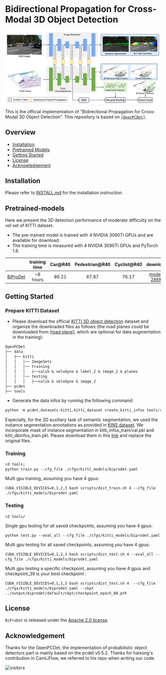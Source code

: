<!-- <img src="docs/open_mmlab.png" align="right" width="30%"> -->

# Bidirectional Propagation for Cross-Modal 3D Object Detection

<img src="docs/pipeline.png">

This is the official implementation of "Bidirectional Propagation for Cross-Modal 3D Object Detection". This repository is based on [`[OpenPCDet]`](https://github.com/open-mmlab/OpenPCDet).


## Overview
- [Installation](#Installation)
- [Pretrained Models](#pretrained-models)
- [Getting Started](#getting-started)
- [License](#license)
- [Acknowledgement](#acknowledgement)
<!-- - [Contribution](#contribution) -->
<!-- - [Citation](#citation) -->

## Installation

Please refer to [INSTALL.md](docs/INSTALL.md) for the installation instruction.

## Pretrained-models
Here we present the 3D detection performance of moderate difficulty on the *val* set of KITTI dataset.

* The pre-trained model is trained with 4 NVIDIA 3090Ti GPUs and are available for download.
* The training time is measured with 4 NVIDIA 3090Ti GPUs and PyTorch 1.8.

|                                             | training time | Car@R40 | Pedestrian@R40 | Cyclist@R40   | download |
|---------------------------------------------|:----------:|:-------:|:-------:|:-------:|:---------:|
| [BiProDet](tools/cfgs/kitti_models/biprodet.yaml) |~8 hours| 86.21 | 67.87 | 76.17 | [model-286M](https://drive.google.com/file/d/1E2eA1_jeuvOF2XCC_orD9y93QbSaPSgy/view?usp=sharing) |

## Getting Started

### Prepare KITTI Dataset
* Please download the official [KITTI 3D object detection](http://www.cvlibs.net/datasets/kitti/eval_object.php?obj_benchmark=3d) dataset and organize the downloaded files as follows (the road planes could be downloaded from [[road plane]](https://drive.google.com/file/d/1d5mq0RXRnvHPVeKx6Q612z0YRO1t2wAp/view?usp=sharing), which are optional for data augmentation in the training):
<!-- * If you would like to train [CaDDN](../tools/cfgs/kitti_models/CaDDN.yaml), download the precomputed [depth maps](https://drive.google.com/file/d/1qFZux7KC_gJ0UHEg-qGJKqteE9Ivojin/view?usp=sharing) for the KITTI training set -->
<!-- * NOTE: if you already have the data infos from `pcdet v0.1`, you can choose to use the old infos and set the DATABASE_WITH_FAKELIDAR option in tools/cfgs/dataset_configs/kitti_dataset.yaml as True. The second choice is that you can create the infos and gt database again and leave the config unchanged. -->

```
OpenPCDet
├── data
│   ├── kitti
│   │   │── ImageSets
│   │   │── training
│   │   │   ├──calib & velodyne & label_2 & image_2 & planes
│   │   │── testing
│   │   │   ├──calib & velodyne & image_2
├── pcdet
├── tools
```

* Generate the data infos by running the following command: 
```python 
python -m pcdet.datasets.kitti.kitti_dataset create_kitti_infos tools/cfgs/dataset_configs/kitti_dataset.yaml
```
Especially, for the 2D auxiliary task of semantic segmentation, we used the instance segmentation annotations as provided in [KINS dataset](https://github.com/qqlu/Amodal-Instance-Segmentation-through-KINS-Dataset). We incorporate mask of instance segmentation in kitti_infos_train/val.pkl and kitti_dbinfos_train.pkl. Please download them in this [link](https://drive.google.com/drive/folders/1cyFt9MqHnKK620IKbRuTN6SiEvJP6r8d?usp=sharing) and replace the original files.

### Training
```
cd tools;
python train.py --cfg_file ./cfgs/kitti_models/biprodet.yaml
```
Multi gpu training, assuming you have 4 gpus:

```
CUDA_VISIBLE_DEVICES=0,1,2,3 bash scripts/dist_train.sh 4 --cfg_file ./cfgs/kitti_models/biprodet.yaml

```
### Testing
```
cd tools/
```
Single gpu testing for all saved checkpoints, assuming you have 4 gpus:
```
python test.py --eval_all --cfg_file ./cfgs/kitti_models/biprodet.yaml
```

Multi gpu testing for all saved checkpoints, assuming you have 4 gpus:
```
CUDA_VISIBLE_DEVICES=0,1,2,3 bash scripts/dist_test.sh 4 --eval_all --cfg_file ./cfgs/kitti_models/biprodet.yaml
```

Multi gpu testing a specific checkpoint, assuming you have 4 gpus and checkpoint_39 is your best checkpoint :
```
CUDA_VISIBLE_DEVICES=0,1,2,3 bash scripts/dist_test.sh 4  --cfg_file ./cfgs/kitti_models/biprodet.yaml --ckpt ../output/biprodet/default/ckpt/checkpoint_epoch_80.pth
```

<!-- ## Pretrained Models -->

## License

`BiProDet` is released under the [Apache 2.0 license](LICENSE).

## Acknowledgement
Thanks for the OpenPCDet, the implementation of probabilistic object detectors part is mainly based on the pcdet v0.5.2. Thanks for haisong's contribution in CamLiFlow, we referred to his repo when writing our code.



![visitors](https://visitor-badge.glitch.me/badge?page_id=Eaphan/BiProDet)
